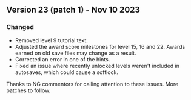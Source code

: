 ## Version 23 (patch 1) - Nov 10 2023

### Changed

- Removed level 9 tutorial text.
- Adjusted the award score milestones for level 15, 16 and 22. Awards earned on old save files may change as a result.
- Corrected an error in one of the hints.
- Fixed an issue where recently unlocked levels weren't included in autosaves, which could cause a softlock.

Thanks to NG commentors for calling attention to these issues. More patches to follow.